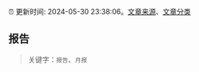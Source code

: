 :alarm_clock: 更新时间: 2024-05-30 23:38:06。[文章来源](/README.md)、[文章分类](/TAGS.md)

## 报告


> 关键字：`报告`、`月报`



